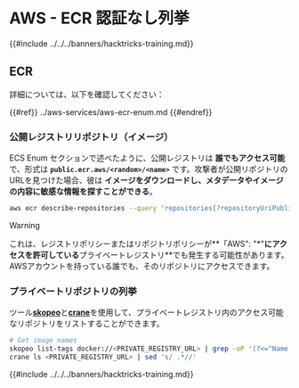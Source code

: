 # AWS - ECR 認証なし列挙

{{#include ../../../banners/hacktricks-training.md}}

## ECR

詳細については、以下を確認してください：

{{#ref}}
../aws-services/aws-ecr-enum.md
{{#endref}}

### 公開レジストリリポジトリ（イメージ）

ECS Enum セクションで述べたように、公開レジストリは **誰でもアクセス可能** で、形式は **`public.ecr.aws/<random>/<name>`** です。攻撃者が公開リポジトリのURLを見つけた場合、彼は **イメージをダウンロードし、メタデータやイメージの内容に敏感な情報を探すことができる**。
```bash
aws ecr describe-repositories --query 'repositories[?repositoryUriPublic == `true`].repositoryName' --output text
```
> [!WARNING]
> これは、レジストリポリシーまたはリポジトリポリシーが**「AWS": "*"**にアクセスを許可している**プライベートレジストリ**でも発生する可能性があります。AWSアカウントを持っている誰でも、そのリポジトリにアクセスできます。

### プライベートリポジトリの列挙

ツール[**skopeo**](https://github.com/containers/skopeo)と[**crane**](https://github.com/google/go-containerregistry/blob/main/cmd/crane/doc/crane.md)を使用して、プライベートレジストリ内のアクセス可能なリポジトリをリストすることができます。
```bash
# Get image names
skopeo list-tags docker://<PRIVATE_REGISTRY_URL> | grep -oP '(?<=^Name: ).+'
crane ls <PRIVATE_REGISTRY_URL> | sed 's/ .*//'
```
{{#include ../../../banners/hacktricks-training.md}}
